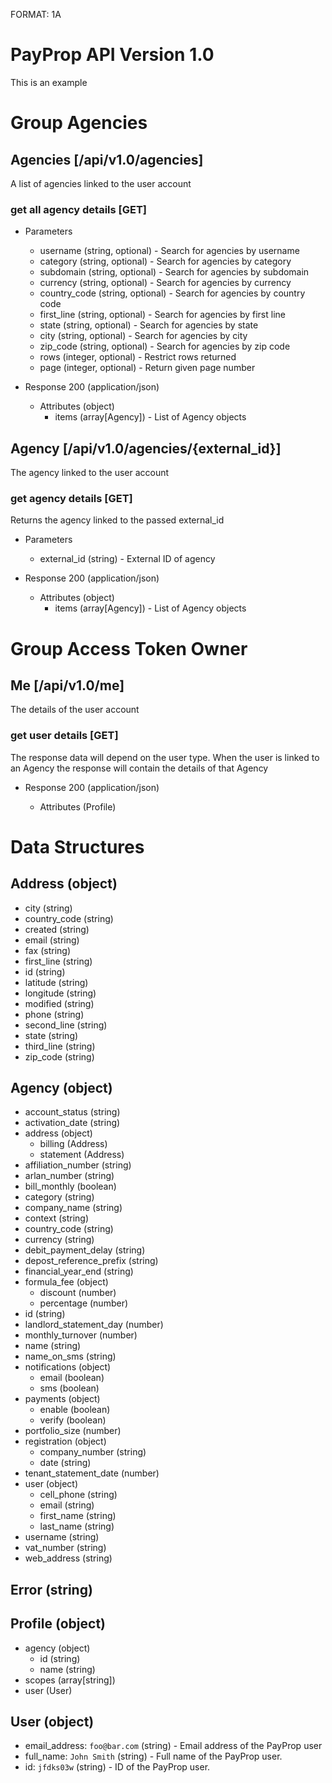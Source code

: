 FORMAT: 1A

# PayProp API Version 1.0
This is an example

# Group Agencies

## Agencies [/api/v1.0/agencies]
A list of agencies linked to the user account

### get all agency details [GET]

+ Parameters

    + username (string, optional) - Search for agencies by username
    + category (string, optional) - Search for agencies by category
    + subdomain (string, optional) - Search for agencies by subdomain
    + currency (string, optional) - Search for agencies by currency
    + country_code (string, optional) - Search for agencies by country code
    + first_line (string, optional) - Search for agencies by first line
    + state (string, optional) - Search for agencies by state
    + city (string, optional) - Search for agencies by city
    + zip_code (string, optional) - Search for agencies by zip code
    + rows (integer, optional) - Restrict rows returned
    + page (integer, optional) - Return given page number

+ Response 200 (application/json)

    + Attributes (object)
        + items (array[Agency]) - List of Agency objects



## Agency [/api/v1.0/agencies/{external_id}]
The agency linked to the user account

### get agency details [GET]
Returns the agency linked to the passed external_id

+ Parameters

    + external_id (string) - External ID of agency

+ Response 200 (application/json)

    + Attributes (object)
        + items (array[Agency]) - List of Agency objects



# Group Access Token Owner

## Me [/api/v1.0/me]
The details of the user account

### get user details [GET]
The response data will depend on the user type. When the user is linked to an Agency the response will contain the details of that Agency

+ Response 200 (application/json)

    + Attributes (Profile)


# Data Structures

## Address (object)
+ city (string)
+ country_code (string)
+ created (string)
+ email (string)
+ fax (string)
+ first_line (string)
+ id (string)
+ latitude (string)
+ longitude (string)
+ modified (string)
+ phone (string)
+ second_line (string)
+ state (string)
+ third_line (string)
+ zip_code (string)

## Agency (object)
+ account_status (string)
+ activation_date (string)
+ address (object)
    + billing (Address)
    + statement (Address)
+ affiliation_number (string)
+ arlan_number (string)
+ bill_monthly (boolean)
+ category (string)
+ company_name (string)
+ context (string)
+ country_code (string)
+ currency (string)
+ debit_payment_delay (string)
+ depost_reference_prefix (string)
+ financial_year_end (string)
+ formula_fee (object)
    + discount (number)
    + percentage (number)
+ id (string)
+ landlord_statement_day (number)
+ monthly_turnover (number)
+ name (string)
+ name_on_sms (string)
+ notifications (object)
    + email (boolean)
    + sms (boolean)
+ payments (object)
    + enable (boolean)
    + verify (boolean)
+ portfolio_size (number)
+ registration (object)
    + company_number (string)
    + date (string)
+ tenant_statement_date (number)
+ user (object)
    + cell_phone (string)
    + email (string)
    + first_name (string)
    + last_name (string)
+ username (string)
+ vat_number (string)
+ web_address (string)

## Error (string)

## Profile (object)
+ agency (object)
    + id (string)
    + name (string)
+ scopes (array[string])
+ user (User)

## User (object)
+ email_address: `foo@bar.com` (string) - Email address of the PayProp user
+ full_name: `John Smith` (string) - Full name of the PayProp user.
+ id: `jfdks03w` (string) - ID of the PayProp user.

